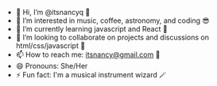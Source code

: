 - 👋 Hi, I’m @itsnancyq 🤠
- 👀 I’m interested in music, coffee, astronomy, and coding 😎
- 🌱 I’m currently learning javascript and React 🧠
- 💞️ I’m looking to collaborate on projects and discussions on html/css/javascript 📝
- 📫 How to reach me: itsnancy@gmail.com 💌
- 😄 Pronouns: She/Her 
- ⚡ Fun fact: I'm a musical instrument wizard 🪄

<!---
itsnancyq/itsnancyq is a ✨ special ✨ repository because its `README.md` (this file) appears on your GitHub profile.
You can click the Preview link to take a look at your changes.
--->
